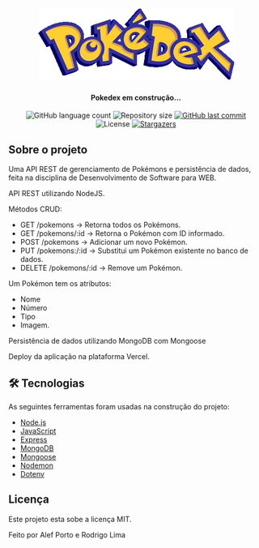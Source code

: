 <h1 align="center">
    <img alt="Pokedex" title="#Pokedex" src="./assets/Pok_dex_logo.png" />
</h1>

<h4 align="center"> 
	Pokedex em construção... 
</h4>

<p align="center">
  <img alt="GitHub language count" src="https://img.shields.io/badge/languages-1-green">

  <img alt="Repository size" src="https://img.shields.io/github/repo-size/alefporto/PokeAPI ">
	  
  <a href="https://github.com/tgmarinho/nlw1/commits/master">
    <img alt="GitHub last commit" src="https://img.shields.io/github/last-commit/alefporto/PokeAPI">
  </a>

  <img alt="License" src="https://img.shields.io/badge/license-MIT-brightgreen">
   <a href="https://github.com/alefporto/PokeAPI?tab=MIT-1-ov-file#">

   <img alt="Stargazers" src="https://img.shields.io/github/stars/alefporto/PokeAPI?style=social">
  </a>
</p>


## Sobre o projeto

Uma API REST de gerenciamento de Pokémons e persistência de dados, feita na disciplina de Desenvolvimento de Software para WEB.

API REST utilizando NodeJS.

Métodos CRUD:
- GET /pokemons → Retorna todos os Pokémons.
- GET /pokemons/:id → Retorna o Pokémon com ID informado.
- POST /pokemons → Adicionar um novo Pokémon.
- PUT /pokemons:/:id → Substitui um Pokémon existente no banco de dados.
- DELETE /pokemons/:id → Remove um Pokémon.


Um Pokémon tem os atributos: 
- Nome
- Número
- Tipo
- Imagem. 


Persistência de dados utilizando MongoDB com Mongoose

Deploy da aplicação na plataforma Vercel.

## 🛠 Tecnologias

As seguintes ferramentas foram usadas na construção do projeto:

- [Node.js][nodejs]
- [JavaScript][javascript]
- [Express][express]
- [MongoDB][mongodb]
- [Mongoose][mongoose]
- [Nodemon][nodemon]
- [Dotenv][dotenv]

## Licença

Este projeto esta sobe a licença MIT.

Feito por Alef Porto e Rodrigo Lima


[javascript]: https://developer.mozilla.org/pt-BR/docs/Web/JavaScript
[nodejs]: https://nodejs.org/
[express]: https://expressjs.com/pt-br/
[mongodb]: https://www.mongodb.com/
[mongoose]: https://mongoosejs.com/
[nodemon]: https://www.npmjs.com/package/nodemon
[dotenv]: https://www.npmjs.com/package/nodemon